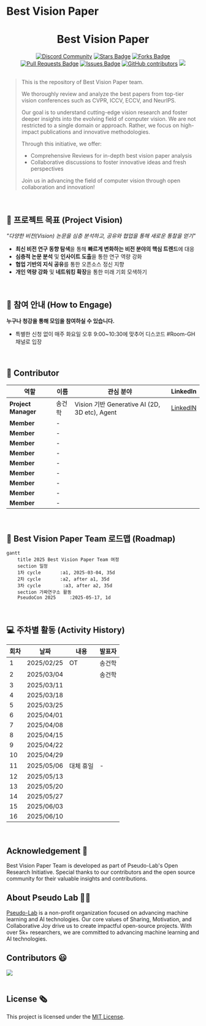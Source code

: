 # Best Vision Paper 

<h1 align="center"> Best Vision Paper </h1>

<div align="center">
<a href="https://discord.gg/EPurkHVtp2"><img src="https://img.shields.io/badge/Discord-BF40BF" alt="Discord Community"/></a>
<a href="https://github.com/Pseudo-Lab/10th-template/stargazers"><img src="https://img.shields.io/github/stars/Pseudo-Lab/10th-template" alt="Stars Badge"/></a>
<a href="https://github.com/Pseudo-Lab/10th-template/network/members"><img src="https://img.shields.io/github/forks/Pseudo-Lab/10th-template" alt="Forks Badge"/></a>
<a href="https://github.com/Pseudo-Lab/10th-template/pulls"><img src="https://img.shields.io/github/issues-pr/Pseudo-Lab/10th-template" alt="Pull Requests Badge"/></a>
<a href="https://github.com/Pseudo-Lab/10th-template/issues"><img src="https://img.shields.io/github/issues/Pseudo-Lab/10th-template" alt="Issues Badge"/></a>
<a href="https://github.com/Pseudo-Lab/10th-template/graphs/contributors"><img alt="GitHub contributors" src="https://img.shields.io/github/contributors/Pseudo-Lab/10th-template?color=2b9348"></a>
<a href="https://hits.seeyoufarm.com"><img src="https://hits.seeyoufarm.com/api/count/incr/badge.svg?url=https%3A%2F%2Fgithub.com%2Fpseudo-lab%2F10th-template&count_bg=%2379C83D&title_bg=%23555555&icon=&icon_color=%23E7E7E7&title=hits&edge_flat=false"/></a>
</div>
<br>

<!-- sheilds: https://shields.io/ -->
<!-- hits badge: https://hits.seeyoufarm.com/ -->

> This is the repository of Best Vision Paper team.
>
> We thoroughly review and analyze the best papers from top-tier vision conferences such as CVPR, ICCV, ECCV, and NeurIPS.
>
> Our goal is to understand cutting-edge vision research and foster deeper insights into the evolving field of computer vision.
> We are not restricted to a single domain or approach. Rather, we focus on high-impact publications and innovative methodologies.
> 
> Through this initiative, we offer:
> - Comprehensive Reviews for in-depth best vision paper analysis
> - Collaborative discussions to foster innovative ideas and fresh perspectives
>   
> Join us in advancing the field of computer vision through open collaboration and innovation!

<br>

## 🌟 프로젝트 목표 (Project Vision)
_"다양한 비전(Vision) 논문을 심층 분석하고, 공유와 협업을 통해 새로운 통찰을 얻기"_  
- **최신 비전 연구 동향 탐색**을 통해 **빠르게 변화하는 비전 분야의 핵심 트렌드**에 대응
- **심층적 논문 분석** 및 **인사이트 도출**을 통한 연구 역량 강화
- **협업 기반의 지식 공유**를 통한 오픈소스 정신 지향
- **개인 역량 강화** 및 **네트워킹 확장**을 통한 미래 기회 모색하기

<br>

## 🌱 참여 안내 (How to Engage)
**누구나 청강을 통해 모임을 참여하실 수 있습니다.**  
- 특별한 신청 없이 매주 화요일 오후 9:00~10:30에 맞추어 디스코드 #Room-GH 채널로 입장

<br>

## 🧑 Contributor 

| 역할          | 이름 |  관심 분야                                                               | LinkedIn                         |
|---------------|------|-----------------------------------------------------------------------|----------------------------------------|
| **Project Manager** | 송건학 | Vision 기반 Generative AI (2D, 3D etc), Agent | [LinkedIN](https://www.linkedin.com/in/geonhak-song-09a037165/) |
| **Member** | - |  |                |
| **Member** | - |  |                |
| **Member** | - |  |                |
| **Member** | - |  |                |
| **Member** | - |  |                |
| **Member** | - |  |                |
| **Member** | - |  |                |
| **Member** | - |  |                |
| **Member** | - |  |                |

<br>

## 🚀 Best Vision Paper Team 로드맵 (Roadmap)
```mermaid
gantt
    title 2025 Best Vision Paper Team 여정
    section 일정
    1차 cycle       :a1, 2025-03-04, 35d
    2차 cycle       :a2, after a1, 35d
    3차 cycle        :a3, after a2, 35d
    section 가짜연구소 활동
    PseudoCon 2025     :2025-05-17, 1d
```

<br>

## 💻 주차별 활동 (Activity History)

|회차| 날짜 | 내용 | 발표자 | 
| --------| -------- | -------- | ---- |
|1| 2025/02/25 | OT | 송건학 |
|2| 2025/03/04 |  | 송건학 | 
|3| 2025/03/11 |  |  | 
|4| 2025/03/18 |  |  | 
|5| 2025/03/25 |  |  | 
|6| 2025/04/01 |  |  | 
|7| 2025/04/08 |  |  | 
|8| 2025/04/15 |  |  | 
|9| 2025/04/22 |  |  | 
|10| 2025/04/29 |   |  | 
|11| 2025/05/06 | 대체 휴일 | - | 
|12| 2025/05/13 |  |  | 
|13| 2025/05/20 |  |  | 
|14| 2025/05/27 |  |  | 
|15| 2025/06/03 |  |  | 
|16| 2025/06/10 |  |  | 

<br>

## Acknowledgement 🙏

Best Vision Paper Team is developed as part of Pseudo-Lab's Open Research Initiative. Special thanks to our contributors and the open source community for their valuable insights and contributions.

## About Pseudo Lab 👋🏼</h2>

[Pseudo-Lab](https://pseudo-lab.com/) is a non-profit organization focused on advancing machine learning and AI technologies. Our core values of Sharing, Motivation, and Collaborative Joy drive us to create impactful open-source projects. With over 5k+ researchers, we are committed to advancing machine learning and AI technologies.

<h2>Contributors 😃</h2>
<a href="https://github.com/Pseudo-Lab/Best_Vision_Paper/graphs/contributors">
  <img src="https://contrib.rocks/image?repo=Pseudo-Lab/Best_Vision_Paper" />
</a>
<br><br>

<h2>License 🗞</h2>

This project is licensed under the [MIT License](https://opensource.org/licenses/MIT).
